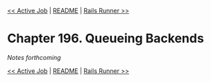 [&lt;&lt; Active Job](ch195-active-job.md) | [README](README.md) | [Rails Runner &gt;&gt;](ch197-rails-runner.md)

# Chapter 196. Queueing Backends

*Notes forthcoming*

[&lt;&lt; Active Job](ch195-active-job.md) | [README](README.md) | [Rails Runner &gt;&gt;](ch197-rails-runner.md)